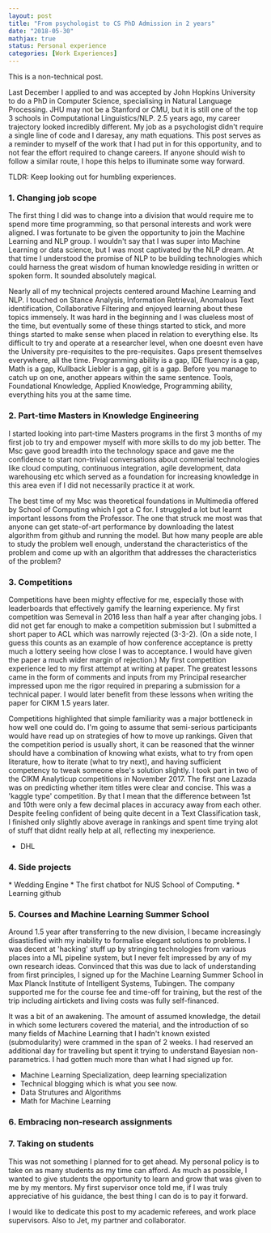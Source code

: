 ```yaml
---
layout: post
title: "From psychologist to CS PhD Admission in 2 years"
date: "2018-05-30"
mathjax: true
status: Personal experience
categories: [Work Experiences]
---
```


This is a non-technical post. 

Last December I applied to and was accepted by John Hopkins University to do a PhD in Computer Science, specialising in Natural Language Processing. JHU may not be a Stanford or CMU, but it is still one of the top 3 schools in Computational Linguistics/NLP. 2.5 years ago, my career trajectory looked incredibly different. My job as a psychologist didn't require a single line of code and I daresay, any math equations. This post serves as a reminder to myself of the work that I had put in for this opportunity, and to not fear the effort required to change careers. If anyone should wish to follow a similar route, I hope this helps to illuminate some way forward.

TLDR: Keep looking out for humbling experiences.

<h3>1. Changing job scope</h3>

The first thing I did was to change into a division that would require me to spend more time programming, so that personal interests and work were aligned. I was fortunate to be given the opportunity to join the Machine Learning and NLP group. I wouldn't say that I was super into Machine Learning or data science, but I was most captivated by the NLP dream. At that time I understood the promise of NLP to be building technologies which could harness the great wisdom of human knowledge residing in written or spoken form. It sounded absolutely magical.

Nearly all of my technical projects centered around Machine Learning and NLP. I touched on Stance Analysis, Information Retrieval, Anomalous Text identification, Collaborative Filtering and enjoyed learning about these topics immensely. It was hard in the beginning and I was clueless most of the time, but eventually some of these things started to stick, and more things started to make sense when placed in relation to everything else. Its difficult to try and operate at a researcher level, when one doesnt even have the University pre-requisites to the pre-requisites. Gaps present themselves everywhere, all the time. Programming ability is a gap, IDE fluency is a gap, Math is a gap, Kullback Liebler is a gap, git is a gap. Before you manage to catch up on one, another appears within the same sentence. Tools, Foundational Knowledge, Applied Knowledge, Programming ability, everything hits you at the same time.

<h3>2. Part-time Masters in Knowledge Engineering</h3>

I started looking into part-time Masters programs in the first 3 months of my first job to try and empower myself with more skills to do my job better. The Msc gave good breadth into the technology space and gave me the confidence to start non-trivial conversations about commerial technologies like cloud computing, continuous integration, agile development, data warehousing etc which served as a foundation for increasing knowledge in this area even if I did not necessarily practice it at work.

The best time of my Msc was theoretical foundations in Multimedia offered by School of Computing which I got a C for. I struggled a lot but learnt important lessons from the Professor. The one that struck me most was that anyone can get state-of-art performance by downloading the latest algorithm from github and running the model. But how many people are able to study the problem well enough, understand the characteristics of the problem and come up with an algorithm that addresses the characteristics of the problem?

<h3>3. Competitions </h3>

Competitions have been mighty effective for me, especially those with leaderboards that effectively gamify the learning experience. My first competition was Semeval in 2016 less than half a year after changing jobs. I did not get far enough to make a competition submission but I submitted a short paper to ACL which was narrowly rejected (3-3-2). (On a side note, I guess this counts as an example of how conference acceptance is pretty much a lottery seeing how close I was to acceptance. I would have given the paper a much wider margin of rejection.) My first competition experience led to my first attempt at writing at paper. The greatest lessons came in the form of comments and inputs from my Principal researcher impressed upon me the rigor required in preparing a submission for a technical paper. I would later benefit from these lessons when writing the paper for CIKM 1.5 years later.

Competitions highlighted that simple familiarity was a major bottleneck in how well one could do. I'm going to assume that semi-serious participants would have read up on strategies of how to move up rankings. Given that the competition period is usually short, it can be reasoned that the winner should have a combination of knowing what exists, what to try from open literature, how to iterate (what to try next), and having sufficient competency to tweak someone else's solution slightly. 
I took part in two of the CIKM Analyticup competitions in November 2017. The first one Lazada was on predicting whether item titles were clear and concise. This was a 'kaggle type' competition. By that I mean that the difference between 1st and 10th were only a few decimal places in accuracy away from each other. Despite feeling confident of being quite decent in a Text Classification task, I finished only slightly above average in rankings and spent time trying alot of stuff that didnt really help at all, reflecting my inexperience.

  * DHL
   
<h3>4. Side projects</h3>
  * Wedding Engine
  * The first chatbot for NUS School of Computing.
  * Learning github

<h3>5. Courses and Machine Learning Summer School</h3>
  
Around 1.5 year after transferring to the new division, I became increasingly disastisfied with my inability to formalise elegant solutions to problems. I was decent at 'hacking' stuff up by stringing technologies from various places into a ML pipeline system, but I never felt impressed by any of my own research ideas. Convinced that this was due to lack of understanding from first principles, I signed up for the Machine Learning Summer School in Max Planck Institute of Intelligent Systems, Tubingen. The company supported me for the course fee and time-off for training, but the rest of the trip including airtickets and living costs was fully self-financed. 

It was a bit of an awakening. The amount of assumed knowledge, the detail in which some lecturers covered the material, and the introduction of so many fields of Machine Learning that I hadn't known existed (submodularity) were crammed in the span of 2 weeks. I had reserved an additional day for travelling but spent it trying to understand Bayesian non-parametrics. I had gotten much more than what I had signed up for.

  * Machine Learning Specialization, deep learning specialization
  * Technical blogging which is what you see now.
  * Data Strutures and Algorithms
  * Math for Machine Learning

<h3>6. Embracing non-research assignments </h3>

<h3>7. Taking on students</h3>
This was not something I planned for to get ahead. My personal policy is to take on as many students as my time can afford. As much as possible, I wanted to give students the opportunity to learn and grow that was given to me by my mentors. My first supervisor once told me, if I was truly appreciative of his guidance, the best thing I can do is to pay it forward.  


I would like to dedicate this post to my academic referees, and work place supervisors. Also to Jet, my partner and collaborator.

